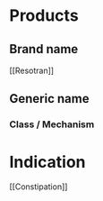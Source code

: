 # Products

## Brand name
[[Resotran]]

## Generic name


### Class / Mechanism


# Indication
[[Constipation]]
